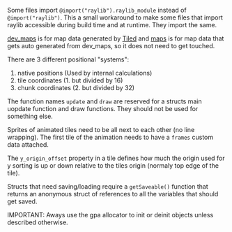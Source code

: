 Some files import `@import("raylib").raylib_module` instead of `@import("raylib")`. This a small workaround to make some files that import raylib accessible during build time and at runtime. They import the same. 

[dev_maps](assets/dev_maps) is for map data generated by [Tiled](https://www.mapeditor.org/)
and [maps](assets/maps) is for map data that gets auto generated from dev_maps, so it does not need to get touched.

There are 3 different positional "systems":
1. native positions (Used by internal calculations)
2. tile coordinates (1. but divided by 16)
3. chunk coordinates (2. but divided by 32)

The function names `update` and `draw` are reserved for a structs main uopdate function and draw functions. They should not be used for something else.

Sprites of animated tiles need to be all next to each other (no line wrapping). The first tile of the animation needs to have a `frames` custom data attached.

The `y_origin_offset` property in a tile defines how much the origin used for y sorting is up or down relative to the tiles origin (normaly top edge of the tile).

Structs that need saving/loading require a `getSaveable()` function that returns an anonymous struct of references to all the variables that should get saved.

IMPORTANT:
Aways use the gpa allocator to init or deinit objects unless described otherwise.